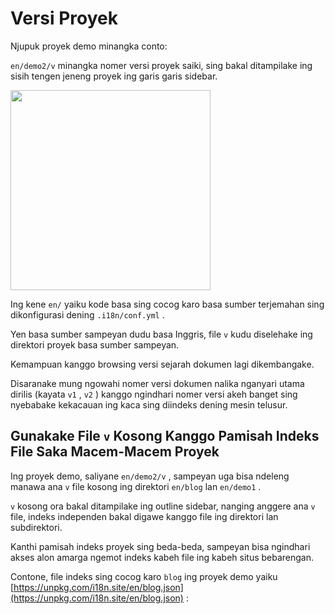 # Versi Proyek

Njupuk proyek demo minangka conto:

`en/demo2/v` minangka nomer versi proyek saiki, sing bakal ditampilake ing sisih tengen jeneng proyek ing garis garis sidebar.

<img src="https://p.3ti.site/1721290486.avif" width="320px">

Ing kene `en/` yaiku kode basa sing cocog karo basa sumber terjemahan sing dikonfigurasi dening `.i18n/conf.yml` .

Yen basa sumber sampeyan dudu basa Inggris, file `v` kudu diselehake ing direktori proyek basa sumber sampeyan.

Kemampuan kanggo browsing versi sejarah dokumen lagi dikembangake.

Disaranake mung ngowahi nomer versi dokumen nalika nganyari utama dirilis (kayata `v1` , `v2` ) kanggo ngindhari nomer versi akeh banget sing nyebabake kekacauan ing kaca sing diindeks dening mesin telusur.

## Gunakake File `v` Kosong Kanggo Pamisah Indeks File Saka Macem-Macem Proyek

Ing proyek demo, saliyane `en/demo2/v` , sampeyan uga bisa ndeleng manawa ana `v` file kosong ing direktori `en/blog` lan `en/demo1` .

`v` kosong ora bakal ditampilake ing outline sidebar, nanging anggere ana `v` file, indeks independen bakal digawe kanggo file ing direktori lan subdirektori.

Kanthi pamisah indeks proyek sing beda-beda, sampeyan bisa ngindhari akses alon amarga ngemot indeks kabeh file ing kabeh situs bebarengan.

Contone, file indeks sing cocog karo `blog` ing proyek demo yaiku [https://unpkg.com/i18n.site/en/blog.json](https://unpkg.com/i18n.site/en/blog.json) :